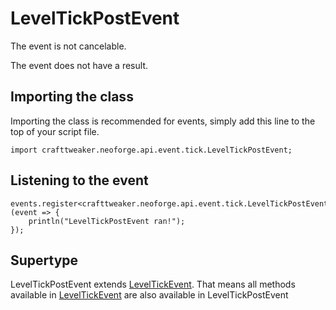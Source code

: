 # LevelTickPostEvent

The event is not cancelable.

The event does not have a result.

## Importing the class

Importing the class is recommended for events, simply add this line to the top of your script file.
```zenscript
import crafttweaker.neoforge.api.event.tick.LevelTickPostEvent;
```


## Listening to the event

```zenscript
events.register<crafttweaker.neoforge.api.event.tick.LevelTickPostEvent>(event => {
    println("LevelTickPostEvent ran!");
});
```


## Supertype

LevelTickPostEvent extends [LevelTickEvent](/neoforge/api/event/tick/LevelTickEvent). That means all methods available in [LevelTickEvent](/neoforge/api/event/tick/LevelTickEvent) are also available in LevelTickPostEvent

